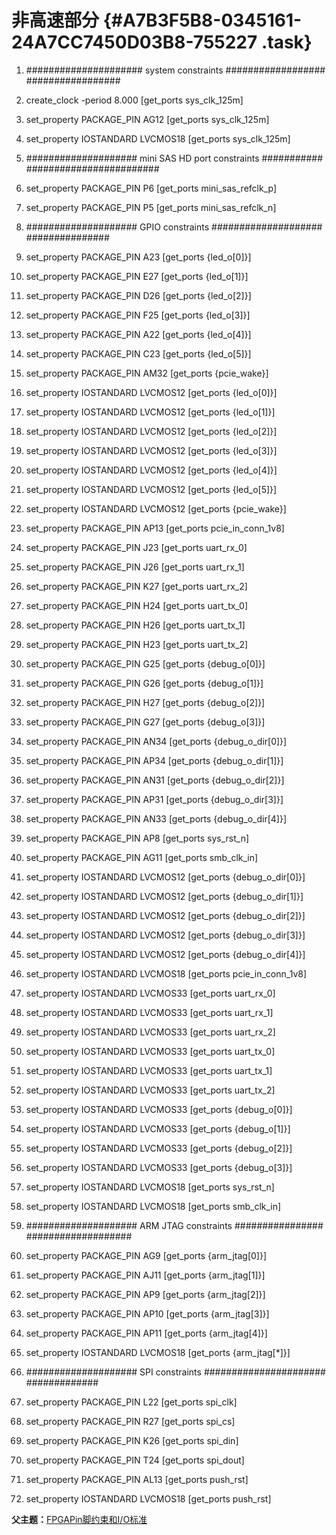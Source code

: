 # 非高速部分 {#A7B3F5B8-0345161-24A7CC7450D03B8-755227 .task}

1.  \#\#\#\#\#\#\#\#\#\#\#\#\#\#\#\#\#\#\#\#\# system constraints \#\#\#\#\#\#\#\#\#\#\#\#\#\#\#\#\#\#\#\#\#\#\#\#\#\#\#\#\#\#\#\#\#\#\# 

2.  create\_clock -period 8.000 \[get\_ports sys\_clk\_125m\] 

3.  set\_property PACKAGE\_PIN AG12 \[get\_ports sys\_clk\_125m\] 

4.  set\_property IOSTANDARD LVCMOS18 \[get\_ports sys\_clk\_125m\] 

5.  \#\#\#\#\#\#\#\#\#\#\#\#\#\#\#\#\#\#\#\# mini SAS HD port constraints \#\#\#\#\#\#\#\#\#\#\#\#\#\#\#\#\#\#\#\#\#\#\#\#\#\#\#\#\#\#\#\#\#\#\# 

6.  set\_property PACKAGE\_PIN P6 \[get\_ports mini\_sas\_refclk\_p\] 

7.  set\_property PACKAGE\_PIN P5 \[get\_ports mini\_sas\_refclk\_n\] 

8.  \#\#\#\#\#\#\#\#\#\#\#\#\#\#\#\#\#\#\#\# GPIO constraints \#\#\#\#\#\#\#\#\#\#\#\#\#\#\#\#\#\#\#\#\#\#\#\#\#\#\#\#\#\#\#\#\#\#\# 

9.  set\_property PACKAGE\_PIN A23 \[get\_ports \{led\_o\[0\]\}\] 

10. set\_property PACKAGE\_PIN E27 \[get\_ports \{led\_o\[1\]\}\] 

11. set\_property PACKAGE\_PIN D26 \[get\_ports \{led\_o\[2\]\}\] 

12. set\_property PACKAGE\_PIN F25 \[get\_ports \{led\_o\[3\]\}\] 

13. set\_property PACKAGE\_PIN A22 \[get\_ports \{led\_o\[4\]\}\] 

14. set\_property PACKAGE\_PIN C23 \[get\_ports \{led\_o\[5\]\}\] 

15. set\_property PACKAGE\_PIN AM32 \[get\_ports \{pcie\_wake\}\] 

16. set\_property IOSTANDARD LVCMOS12 \[get\_ports \{led\_o\[0\]\}\] 

17. set\_property IOSTANDARD LVCMOS12 \[get\_ports \{led\_o\[1\]\}\] 

18. set\_property IOSTANDARD LVCMOS12 \[get\_ports \{led\_o\[2\]\}\] 

19. set\_property IOSTANDARD LVCMOS12 \[get\_ports \{led\_o\[3\]\}\] 

20. set\_property IOSTANDARD LVCMOS12 \[get\_ports \{led\_o\[4\]\}\] 

21. set\_property IOSTANDARD LVCMOS12 \[get\_ports \{led\_o\[5\]\}\] 

22. set\_property IOSTANDARD LVCMOS12 \[get\_ports \{pcie\_wake\}\] 

23. set\_property PACKAGE\_PIN AP13 \[get\_ports pcie\_in\_conn\_1v8\] 

24. set\_property PACKAGE\_PIN J23 \[get\_ports uart\_rx\_0\] 

25. set\_property PACKAGE\_PIN J26 \[get\_ports uart\_rx\_1\] 

26. set\_property PACKAGE\_PIN K27 \[get\_ports uart\_rx\_2\] 

27. set\_property PACKAGE\_PIN H24 \[get\_ports uart\_tx\_0\] 

28. set\_property PACKAGE\_PIN H26 \[get\_ports uart\_tx\_1\] 

29. set\_property PACKAGE\_PIN H23 \[get\_ports uart\_tx\_2\] 

30. set\_property PACKAGE\_PIN G25 \[get\_ports \{debug\_o\[0\]\}\] 

31. set\_property PACKAGE\_PIN G26 \[get\_ports \{debug\_o\[1\]\}\] 

32. set\_property PACKAGE\_PIN H27 \[get\_ports \{debug\_o\[2\]\}\] 

33. set\_property PACKAGE\_PIN G27 \[get\_ports \{debug\_o\[3\]\}\] 

34. set\_property PACKAGE\_PIN AN34 \[get\_ports \{debug\_o\_dir\[0\]\}\] 

35. set\_property PACKAGE\_PIN AP34 \[get\_ports \{debug\_o\_dir\[1\]\}\] 

36. set\_property PACKAGE\_PIN AN31 \[get\_ports \{debug\_o\_dir\[2\]\}\] 

37. set\_property PACKAGE\_PIN AP31 \[get\_ports \{debug\_o\_dir\[3\]\}\] 

38. set\_property PACKAGE\_PIN AN33 \[get\_ports \{debug\_o\_dir\[4\]\}\] 

39. set\_property PACKAGE\_PIN AP8 \[get\_ports sys\_rst\_n\] 

40. set\_property PACKAGE\_PIN AG11 \[get\_ports smb\_clk\_in\] 

41. set\_property IOSTANDARD LVCMOS12 \[get\_ports \{debug\_o\_dir\[0\]\}\] 

42. set\_property IOSTANDARD LVCMOS12 \[get\_ports \{debug\_o\_dir\[1\]\}\] 

43. set\_property IOSTANDARD LVCMOS12 \[get\_ports \{debug\_o\_dir\[2\]\}\] 

44. set\_property IOSTANDARD LVCMOS12 \[get\_ports \{debug\_o\_dir\[3\]\}\] 

45. set\_property IOSTANDARD LVCMOS12 \[get\_ports \{debug\_o\_dir\[4\]\}\] 

46. set\_property IOSTANDARD LVCMOS18 \[get\_ports pcie\_in\_conn\_1v8\] 

47. set\_property IOSTANDARD LVCMOS33 \[get\_ports uart\_rx\_0\] 

48. set\_property IOSTANDARD LVCMOS33 \[get\_ports uart\_rx\_1\] 

49. set\_property IOSTANDARD LVCMOS33 \[get\_ports uart\_rx\_2\] 

50. set\_property IOSTANDARD LVCMOS33 \[get\_ports uart\_tx\_0\] 

51. set\_property IOSTANDARD LVCMOS33 \[get\_ports uart\_tx\_1\] 

52. set\_property IOSTANDARD LVCMOS33 \[get\_ports uart\_tx\_2\] 

53. set\_property IOSTANDARD LVCMOS33 \[get\_ports \{debug\_o\[0\]\}\] 

54. set\_property IOSTANDARD LVCMOS33 \[get\_ports \{debug\_o\[1\]\}\] 

55. set\_property IOSTANDARD LVCMOS33 \[get\_ports \{debug\_o\[2\]\}\] 

56. set\_property IOSTANDARD LVCMOS33 \[get\_ports \{debug\_o\[3\]\}\] 

57. set\_property IOSTANDARD LVCMOS18 \[get\_ports sys\_rst\_n\] 

58. set\_property IOSTANDARD LVCMOS18 \[get\_ports smb\_clk\_in\] 

59. \#\#\#\#\#\#\#\#\#\#\#\#\#\#\#\#\#\#\#\# ARM JTAG constraints \#\#\#\#\#\#\#\#\#\#\#\#\#\#\#\#\#\#\#\#\#\#\#\#\#\#\#\#\#\#\#\#\#\#\# 

60. set\_property PACKAGE\_PIN AG9 \[get\_ports \{arm\_jtag\[0\]\}\] 

61. set\_property PACKAGE\_PIN AJ11 \[get\_ports \{arm\_jtag\[1\]\}\] 

62. set\_property PACKAGE\_PIN AP9 \[get\_ports \{arm\_jtag\[2\]\}\] 

63. set\_property PACKAGE\_PIN AP10 \[get\_ports \{arm\_jtag\[3\]\}\] 

64. set\_property PACKAGE\_PIN AP11 \[get\_ports \{arm\_jtag\[4\]\}\] 

65. set\_property IOSTANDARD LVCMOS18 \[get\_ports \{arm\_jtag\[\*\]\}\] 

66. \#\#\#\#\#\#\#\#\#\#\#\#\#\#\#\#\#\#\#\# SPI constraints \#\#\#\#\#\#\#\#\#\#\#\#\#\#\#\#\#\#\#\#\#\#\#\#\#\#\#\#\#\#\#\#\#\#\# 

67. set\_property PACKAGE\_PIN L22 \[get\_ports spi\_clk\] 

68. set\_property PACKAGE\_PIN R27 \[get\_ports spi\_cs\] 

69. set\_property PACKAGE\_PIN K26 \[get\_ports spi\_din\] 

70. set\_property PACKAGE\_PIN T24 \[get\_ports spi\_dout\] 

71. set\_property PACKAGE\_PIN AL13 \[get\_ports push\_rst\] 

72. set\_property IOSTANDARD LVCMOS18 \[get\_ports push\_rst\] 


**父主题：**[FPGAPin脚约束和I/O标准](../concepts/EpicElfug_fpgapin脚约束和i_o标准.md)

